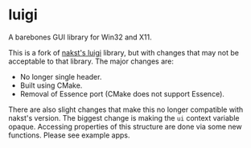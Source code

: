 # luigi

A barebones GUI library for Win32 and X11.

This is a fork of [nakst's luigi](https://github.com/nakst/luigi) library,
but with changes that may not be acceptable to that library. The major changes
are:

* No longer single header.
* Built using CMake.
* Removal of Essence port (CMake does not support Essence).

There are also slight changes that make this no longer compatible with nakst's
version. The biggest change is making the `ui` context variable opaque.
Accessing properties of this structure are done via some new functions. Please
see example apps.
